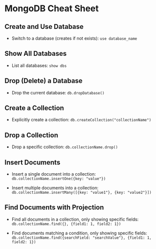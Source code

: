 # MongoDB Cheat Sheet

## Create and Use Database
- Switch to a database (creates if not exists):
``` use database_name ```

## Show All Databases
- List all databases:
``` show dbs ```

## Drop (Delete) a Database
- Drop the current database:
``` db.dropDatabase() ```

## Create a Collection
- Explicitly create a collection:
``` db.createCollection("collectionName") ```

## Drop a Collection
- Drop a specific collection:
``` db.collectionName.drop() ```

## Insert Documents
- Insert a single document into a collection:
``` db.collectionName.insertOne({key: "value"}) ```

- Insert multiple documents into a collection:
``` db.collectionName.insertMany([{key: "value1"}, {key: "value2"}]) ```

## Find Documents with Projection
- Find all documents in a collection, only showing specific fields:
``` db.collectionName.find({}, {field1: 1, field2: 1}) ```

- Find documents matching a condition, only showing specific fields:
``` db.collectionName.find({searchField: "searchValue"}, {field1: 1, field2: 1}) ```
